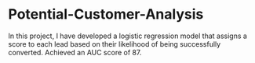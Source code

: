 # Potential-Customer-Analysis
In this project, I have developed a logistic regression model that assigns a score to each lead based on their likelihood of being successfully converted. Achieved an AUC score of 87.
